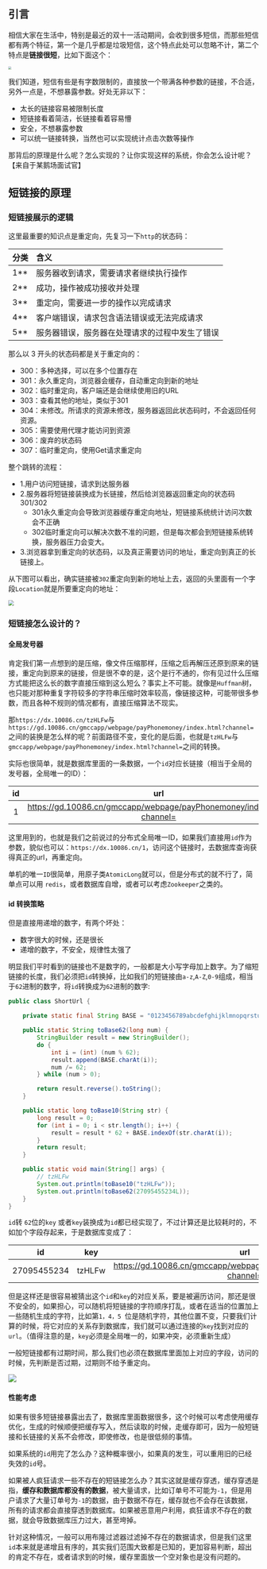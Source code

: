 ## 引言

相信大家在生活中，特别是最近的双十一活动期间，会收到很多短信，而那些短信都有两个特征，第一个是几乎都是垃圾短信，这个特点此处可以忽略不计，第二个特点是**链接很短**，比如下面这个：

<img src="https://markdownpicture.oss-cn-qingdao.aliyuncs.com/blog/20211110222405.png" style="zoom:40%;" />

我们知道，短信有些是有字数限制的，直接放一个带满各种参数的链接，不合适，另外一点是，不想暴露参数。好处无非以下：

- 太长的链接容易被限制长度
- 短链接看着简洁，长链接看着容易懵
- 安全，不想暴露参数
- 可以统一链接转换，当然也可以实现统计点击次数等操作

那背后的原理是什么呢？怎么实现的？让你实现这样的系统，你会怎么设计呢？【来自于某鹅场面试官】



## 短链接的原理

### 短链接展示的逻辑

这里最重要的知识点是重定向，先复习一下`http`的状态码：

| 分类 | 含义                                           |
| :--- | :--------------------------------------------- |
| 1**  | 服务器收到请求，需要请求者继续执行操作         |
| 2**  | 成功，操作被成功接收并处理                     |
| 3**  | 重定向，需要进一步的操作以完成请求             |
| 4**  | 客户端错误，请求包含语法错误或无法完成请求     |
| 5**  | 服务器错误，服务器在处理请求的过程中发生了错误 |

那么以 3 开头的状态码都是关于重定向的：

- 300：多种选择，可以在多个位置存在
- 301：永久重定向，浏览器会缓存，自动重定向到新的地址
- 302：临时重定向，客户端还是会继续使用旧的URL
- 303：查看其他的地址，类似于301
- 304：未修改。所请求的资源未修改，服务器返回此状态码时，不会返回任何资源。
- 305：需要使用代理才能访问到资源
- 306：废弃的状态码
- 307：临时重定向，使用Get请求重定向



整个跳转的流程：

- 1.用户访问短链接，请求到达服务器
- 2.服务器将短链接装换成为长链接，然后给浏览器返回重定向的状态码301/302
  - 301永久重定向会导致浏览器缓存重定向地址，短链接系统统计访问次数会不正确
  - 302临时重定向可以解决次数不准的问题，但是每次都会到短链接系统转换，服务器压力会变大。
- 3.浏览器拿到重定向的状态码，以及真正需要访问的地址，重定向到真正的长链接上。



从下图可以看出，确实链接被`302`重定向到新的地址上去，返回的头里面有一个字段`Location`就是所要重定向的地址：

<img src="https://markdownpicture.oss-cn-qingdao.aliyuncs.com/blog/20211110235518.png" style="zoom:70%;" />

### 短链接怎么设计的？

#### 全局发号器

肯定我们第一点想到的是压缩，像文件压缩那样，压缩之后再解压还原到原来的链接，重定向到原来的链接，但是很不幸的是，这个是行不通的，你有见过什么压缩方式能把这么长的数字直接压缩到这么短么？事实上不可能。就像是`Huffman`树，也只能对那种重复字符较多的字符串压缩时效率较高，像链接这种，可能带很多参数，而且各种不规则的情况都有，直接压缩算法不现实。

那`https://dx.10086.cn/tzHLFw`与`https://gd.10086.cn/gmccapp/webpage/payPhonemoney/index.html?channel=`之间的装换是怎么样的呢？前面路径不变，变化的是后面，也就是`tzHLFw`与`gmccapp/webpage/payPhonemoney/index.html?channel=`之间的转换。

实际也很简单，就是数据库里面的一条数据，一个`id`对应长链接（相当于全局的发号器，全局唯一的ID）：

|  id  |                             url                              |
| :--: | :----------------------------------------------------------: |
|  1   | https://gd.10086.cn/gmccapp/webpage/payPhonemoney/index.html?channel= |

这里用到的，也就是我们之前说过的分布式全局唯一ID，如果我们直接用`id`作为参数，貌似也可以：`https://dx.10086.cn/1`，访问这个链接时，去数据库查询获得真正的url，再重定向。

单机的唯一`ID`很简单，用原子类`AtomicLong`就可以，但是分布式的就不行了，简单点可以用 `redis`，或者数据库自增，或者可以考虑`Zookeeper`之类的。

#### id 转换策略

但是直接用递增的数字，有两个坏处：

- 数字很大的时候，还是很长
- 递增的数字，不安全，规律性太强了

明显我们平时看到的链接也不是数字的，一般都是大小写字母加上数字。为了缩短链接的长度，我们必须把`id`转换掉，比如我们的短链接由`a-z`,`A-Z`,`0-9`组成，相当于`62`进制的数字，将`id`转换成为`62`进制的数字:

```java
public class ShortUrl {

    private static final String BASE = "0123456789abcdefghijklmnopqrstuvwxyzABCDEFGHIJKLMNOPQRSTUVWXYZ";

    public static String toBase62(long num) {
        StringBuilder result = new StringBuilder();
        do {
            int i = (int) (num % 62);
            result.append(BASE.charAt(i));
            num /= 62;
        } while (num > 0);

        return result.reverse().toString();
    }

    public static long toBase10(String str) {
        long result = 0;
        for (int i = 0; i < str.length(); i++) {
            result = result * 62 + BASE.indexOf(str.charAt(i));
        }
        return result;
    }

    public static void main(String[] args) {
        // tzHLFw
        System.out.println(toBase10("tzHLFw"));
        System.out.println(toBase62(27095455234L));
    }
}
```

`id`转 `62`位的`key` 或者`key`装换成为`id`都已经实现了，不过计算还是比较耗时的，不如加个字段存起来，于是数据库变成了：

|     id      |  key   |                             url                              |
| :---------: | :----: | :----------------------------------------------------------: |
| 27095455234 | tzHLFw | https://gd.10086.cn/gmccapp/webpage/payPhonemoney/index.html?channel= |

但是这样还是很容易被猜出这个`id`和`key`的对应关系，要是被遍历访问，那还是很不安全的，如果担心，可以随机将短链接的字符顺序打乱，或者在适当的位置加上一些随机生成的字符，比如第`1，4，5 `位是随机字符，其他位置不变，只要我们计算的时候，将它对应的关系存到数据库，我们就可以通过连接的`key`找到对应的`url`。（值得注意的是，`key`必须是全局唯一的，如果冲突，必须重新生成）

一般短链接都有过期时间，那么我们也必须在数据库里面加上对应的字段，访问的时候，先判断是否过期，过期则不给予重定向。

![](https://markdownpicture.oss-cn-qingdao.aliyuncs.com/blog/20211115003828.png)

#### 性能考虑

如果有很多短链接暴露出去了，数据库里面数据很多，这个时候可以考虑使用缓存优化，生成的时候顺便把缓存写入，然后读取的时候，走缓存即可，因为一般短链接和长链接的关系不会修改，即使修改，也是很低频的事情。

如果系统的`id`用完了怎么办？这种概率很小，如果真的发生，可以重用旧的已经失效的`id`号。

如果被人疯狂请求一些不存在的短链接怎么办？其实这就是缓存穿透，缓存穿透是指，**缓存和数据库都没有的数据**，被大量请求，比如订单号不可能为`-1`，但是用户请求了大量订单号为`-1`的数据，由于数据不存在，缓存就也不会存在该数据，所有的请求都会直接穿透到数据库。如果被恶意用户利用，疯狂请求不存在的数据，就会导致数据库压力过大，甚至垮掉。

针对这种情况，一般可以用布隆过滤器过滤掉不存在的数据请求，但是我们这里`id`本来就是递增且有序的，其实我们范围大致都是已知的，更加容易判断，超出的肯定不存在，或者请求到的时候，缓存里面放一个空对象也是没有问题的。



